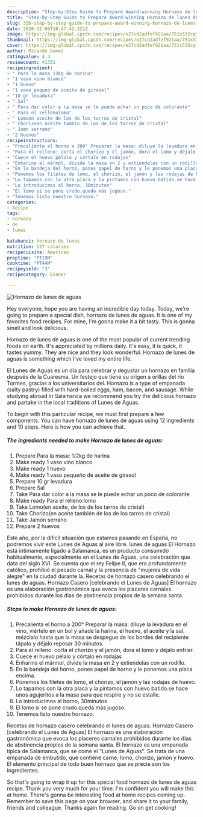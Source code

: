 ```yaml
---
description: "Step-by-Step Guide to Prepare Award-winning Hornazo de lunes de aguas"
title: "Step-by-Step Guide to Prepare Award-winning Hornazo de lunes de aguas"
slug: 336-step-by-step-guide-to-prepare-award-winning-hornazo-de-lunes-de-aguas
date: 2020-11-06T10:47:42.321Z
image: https://img-global.cpcdn.com/recipes/e27cd2adfef921aa/751x532cq70/hornazo-de-lunes-de-aguas-foto-principal.jpg
thumbnail: https://img-global.cpcdn.com/recipes/e27cd2adfef921aa/751x532cq70/hornazo-de-lunes-de-aguas-foto-principal.jpg
cover: https://img-global.cpcdn.com/recipes/e27cd2adfef921aa/751x532cq70/hornazo-de-lunes-de-aguas-foto-principal.jpg
author: Ricardo Gomez
ratingvalue: 4.3
reviewcount: 41331
recipeingredient:
- " Para la masa 12kg de harina"
- "1 vaso vino blanco"
- "1 huevo"
- "1 vaso pequeo de aceite de girasol"
- "10 gr levadura"
- " Sal"
- " Para dar color a la masa se le puede echar un poco de colorante"
- " Para el rellenolomo"
- " Lomoen aceite de los de los tarros de cristal"
- " Chorizoen aceite tambin de los de los tarros de cristal"
- " Jamn serrano"
- "2 huevos"
recipeinstructions:
- "Precalienta el horno a 200° Preparar la masa: diluye la levadura en el vino, viértelo en un bol y añade la harina, el huevo, el aceite y la sal. mézclalo hasta que la masa se despegue de los bordes del recipiente tápalo y déjalo reposar 30 minutos."
- "Para el relleno: corta el chorizo y el jamón, dora el lomo y déjalo enfriar."
- "Cuece el huevo pélalo y córtalo en rodajas"
- "Enharina el mármol, divide la masa en 2 y extiendelas con un rodillo."
- "En la bandeja del horno, pones papel de horno y le ponemos una placa encima."
- "Ponemos los filetes de lomo, el chorizo, el jamón y las rodajas de huevo."
- "Lo tapamos con la otra placa y la pintamos con huevo batido.se hace unos agujeritos a la masa para que respire y no se estalle."
- "Lo introducimos al horno, 30minutos"
- "El lomo si se pone crudo.queda más jugoso."
- "Tenemos listo nuestro hornazo."
categories:
- Recipe
tags:
- hornazo
- de
- lunes

katakunci: hornazo de lunes 
nutrition: 137 calories
recipecuisine: American
preptime: "PT19M"
cooktime: "PT44M"
recipeyield: "3"
recipecategory: Dinner

---
```



![Hornazo de lunes de aguas](https://img-global.cpcdn.com/recipes/e27cd2adfef921aa/751x532cq70/hornazo-de-lunes-de-aguas-foto-principal.jpg)

Hey everyone, hope you are having an incredible day today. Today, we're going to prepare a special dish, hornazo de lunes de aguas. It is one of my favorites food recipes. For mine, I'm gonna make it a bit tasty. This is gonna smell and look delicious.

Hornazo de lunes de aguas is one of the most popular of current trending foods on earth. It's appreciated by millions daily. It's easy, it is quick, it tastes yummy. They are nice and they look wonderful. Hornazo de lunes de aguas is something which I've loved my entire life.

El Lunes de Aguas es un día para celebrar y degustar un hornazo en familia después de la Cuaresma. Un festejo que tiene su origen a orillas del río Tormes, gracias a los universitarios del. Hornazo is a type of empanada (salty pastry) filled with hard-boiled eggs, ham, bacon, and sausage. While studying abroad in Salamanca we recommend you try the delicious hornazo and partake in the local traditions of Lunes de Aguas.


To begin with this particular recipe, we must first prepare a few components. You can have hornazo de lunes de aguas using 12 ingredients and 10 steps. Here is how you can achieve that.

<!--inarticleads1-->

##### The ingredients needed to make Hornazo de lunes de aguas:

1. Prepare  Para la masa: 1/2kg de harina
1. Make ready 1 vaso vino blanco
1. Make ready 1 huevo
1. Make ready 1 vaso pequeño de aceite de girasol
1. Prepare 10 gr levadura
1. Prepare  Sal
1. Take  Para dar color a la masa se le puede echar un poco de colorante
1. Make ready  Para el relleno:lomo
1. Take  Lomo(en aceite, de los de los tarros de cristal)
1. Take  Chorizo(en aceite también de los de los tarros de cristal)
1. Take  Jamón serrano
1. Prepare 2 huevos


Este año, por la difícil situación que estamos pasando en España, no podremos vivir este Lunes de Aguas al aire libre. lunes de aguas El Hornazo está íntimamente ligado a Salamanca, es un producto consumido habitualmente, especialmente en el Lunes de Aguas, una celebración que data del siglo XVI. Se cuenta que el rey Felipe II, que era profundamente católico, prohibió el pecado carnal y la presencia de &#34;mujeres de vida alegre&#34; en la ciudad durante la. Recetas de hornazo casero celebrando el lunes de aguas. Hornazo Casero [celebrando el Lunes de Aguas] El hornazo es una elaboración gastronómica que evoca los placeres carnales prohibidos durante los dias de abstinencia propios de la semana santa. 

<!--inarticleads2-->

##### Steps to make Hornazo de lunes de aguas:

1. Precalienta el horno a 200° Preparar la masa: diluye la levadura en el vino, viértelo en un bol y añade la harina, el huevo, el aceite y la sal. mézclalo hasta que la masa se despegue de los bordes del recipiente tápalo y déjalo reposar 30 minutos.
1. Para el relleno: corta el chorizo y el jamón, dora el lomo y déjalo enfriar.
1. Cuece el huevo pélalo y córtalo en rodajas
1. Enharina el mármol, divide la masa en 2 y extiendelas con un rodillo.
1. En la bandeja del horno, pones papel de horno y le ponemos una placa encima.
1. Ponemos los filetes de lomo, el chorizo, el jamón y las rodajas de huevo.
1. Lo tapamos con la otra placa y la pintamos con huevo batido.se hace unos agujeritos a la masa para que respire y no se estalle.
1. Lo introducimos al horno, 30minutos
1. El lomo si se pone crudo.queda más jugoso.
1. Tenemos listo nuestro hornazo.


Recetas de hornazo casero celebrando el lunes de aguas. Hornazo Casero [celebrando el Lunes de Aguas] El hornazo es una elaboración gastronómica que evoca los placeres carnales prohibidos durante los dias de abstinencia propios de la semana santa. El hornazo es una empanada típica de Salamanca, que se come el &#34;Lunes de Aguas&#34;. Se trata de una empanada de embutido, que contiene carne, lomo, chorizo, jamón y huevo. El elemento principal de todo buen hornazo que se precie son los ingredientes. 

So that's going to wrap it up for this special food hornazo de lunes de aguas recipe. Thank you very much for your time. I'm confident you will make this at home. There's gonna be interesting food at home recipes coming up. Remember to save this page on your browser, and share it to your family, friends and colleague. Thanks again for reading. Go on get cooking!
